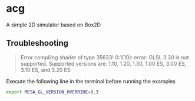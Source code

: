 # acg
A simple 2D simulator based on Box2D

## Troubleshooting

> Error compiling shader of type 35633!
> 0:1(10): error: GLSL 3.30 is not supported. Supported versions are: 1.10, 1.20, 1.30, 1.00 ES, 3.00 ES, 3.10 ES, and 3.20 ES

Execute the following line in the terminal before running the examples

```sh
export MESA_GL_VERSION_OVERRIDE=3.3
```
